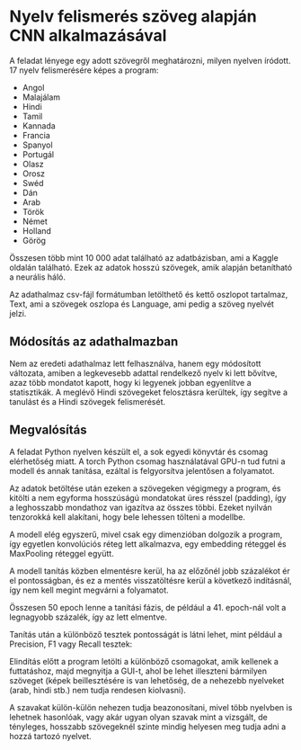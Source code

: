 # Nyelv felismerés szöveg alapján CNN alkalmazásával

A feladat lényege egy adott szövegről meghatározni, milyen nyelven íródott. 17 nyelv felismerésére képes a program:

- Angol
- Malajálam
- Hindi
- Tamil
- Kannada
- Francia
- Spanyol
- Portugál
- Olasz
- Orosz
- Swéd
- Dán
- Arab
- Török
- Német
- Holland
- Görög

Összesen több mint 10 000 adat található az adatbázisban, ami a Kaggle oldalán található. Ezek az adatok hosszú szövegek, amik alapján betanítható a neurális háló.

Az adathalmaz csv-fájl formátumban letölthető és kettő oszlopot tartalmaz, Text, ami a szövegek oszlopa és Language, ami pedig a szöveg nyelvét jelzi.
## Módosítás az adathalmazban
Nem az eredeti adathalmaz lett felhasználva, hanem egy módosított változata, amiben a legkevesebb adattal rendelkező nyelv ki lett bővítve, azaz több mondatot kapott, hogy ki legyenek jobban egyenlítve a statisztikák. A meglévő Hindi szövegeket felosztásra kerültek, így segítve a tanulást és a Hindi szövegek felismerését.

## Megvalósítás
A feladat Python nyelven készült el, a sok egyedi könyvtár és csomag elérhetőség miatt. A torch Python csomag használatával GPU-n tud futni a modell és annak tanítása, ezáltal is felgyorsítva jelentősen a folyamatot.

Az adatok betöltése után ezeken a szövegeken végigmegy a program, és kitölti a nem egyforma hosszúságú mondatokat üres résszel (padding), így a leghosszabb mondathoz van igazítva az összes többi. Ezeket nyilván tenzorokká kell alakítani, hogy bele lehessen tölteni a modellbe.

A modell elég egyszerű, mivel csak egy dimenzióban dolgozik a program, így egyetlen konvolúciós réteg lett alkalmazva, egy embedding réteggel és MaxPooling réteggel együtt. 

A modell tanítás közben elmentésre kerül, ha az előzőnél jobb százalékot ér el pontosságban, és ez a mentés visszatöltésre kerül a következő indításnál, így nem kell megint megvárni a folyamatot. 


Összesen 50 epoch lenne a tanítási fázis, de például a 41. epoch-nál volt a legnagyobb százalék, így az lett elmentve.

Tanítás után a különböző tesztek pontosságát is látni lehet, mint például a Precision, F1 vagy Recall tesztek:


Elindítás előtt a program letölti a különböző csomagokat, amik kellenek a futtatáshoz, majd megnyitja a GUI-t, ahol be lehet illeszteni bármilyen szöveget (képek beillesztésére is van lehetőség, de a nehezebb nyelveket (arab, hindi stb.) nem tudja rendesen kiolvasni).

A szavakat külön-külön nehezen tudja beazonosítani, mivel több nyelvben is lehetnek hasonlóak, vagy akár ugyan olyan szavak mint a vizsgált, de tényleges, hosszabb szövegeknél szinte mindig helyesen meg tudja adni a hozzá tartozó nyelvet.

